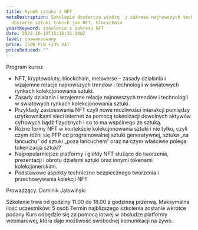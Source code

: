 ```yaml
---
title: Rynek sztuki i NFT
metaDescription: Szkolenie dostarcza wiedzę  z zakresu najnowszych technologii w
  obszarze sztuki takich jak NFT, blockchain
yoastKeyword: szkolenie z zakresu NFT
date: 2022-10-19T15:16:31.148Z
level: zaawansowany
price: 1500 PLN +23% VAT
priceReduced: ""
---
```

Program kursu:


* NFT, kryptowaluty, blockchain, metaverse – zasady działania i wzajemne relacje najnowszych trendów i technologii w światowych rynkach kolekcjonowania sztuki.
* Zasady działania i wzajemne relacje najnowszych trendów i technologii w światowych rynkach kolekcjonowania sztuki.
* Przykłady zastosowania NFT czyli nowe możliwości interakcji pomiędzy użytkownikami sieci internet za pomocą tokenizacji dowolnych aktywów cyfrowych bądź fizycznych i co to ma wspólnego
  ze sztuką.
* Różne formy NFT w kontekście kolekcjonowania sztuki i nie tylko, czyli czym różni się PFP od programowalnej sztuki generatywnej, sztuka „na łańcuchu” od sztuki „poza łańcuchem” oraz na czym właściwie polega tokenizacja sztuki?
* Najpopularniejsze platformy i giełdy NFT służące do tworzenia, prezentacji i obrotu dziełami sztuki
  oraz innymi tokenami kolekcjonerskimi.
* Podstawowe aspekty techniczne bezpiecznego tworzenia i przechowywania kolekcji NFT



Prowadzący: Dominik Jałowiński

Szkolenie trwa od godziny 11.00 do 18.00 z godzinną przerwą.
Maksymalna ilość uczestników: 5 osób
Termin najbliższego szkolenia zostanie wkrótce podany 
Kurs odbędzie się za pomocą łatwej w obsłudze platformy webinarowej, która daje możliwość
swobodnej komunikacji na żywo.